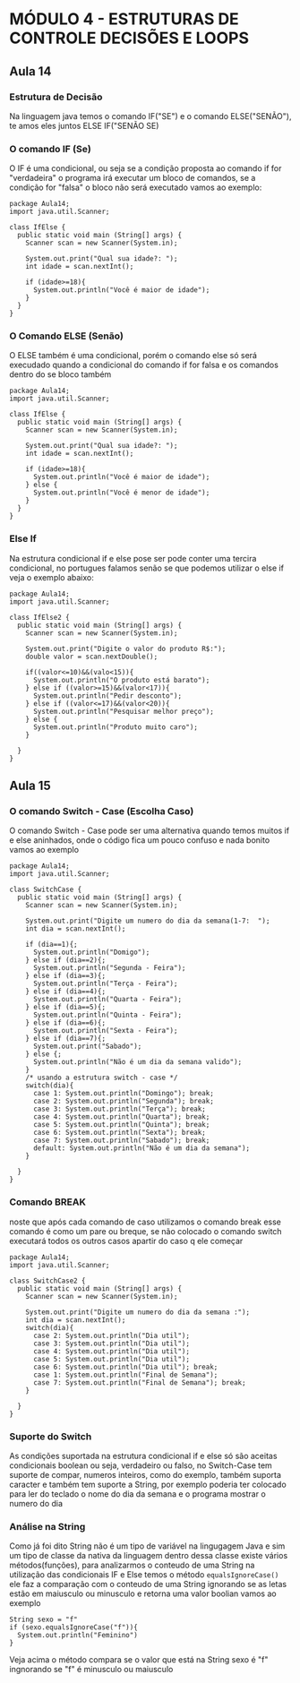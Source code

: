 # MÓDULO 4 - ESTRUTURAS DE CONTROLE DECISÕES E LOOPS

## Aula 14

### Estrutura de Decisão
Na linguagem java temos o comando IF("SE") e o comando ELSE("SENÃO"), te amos eles juntos ELSE IF("SENÃO SE)

### O comando IF (Se)
O IF é uma condicional, ou seja se a condição proposta ao comando if for "verdadeira" o programa irá executar um bloco de comandos, se a condição for "falsa" o bloco não será executado vamos ao exemplo: 

```
package Aula14;
import java.util.Scanner;

class IfElse {
  public static void main (String[] args) {
    Scanner scan = new Scanner(System.in);

    System.out.print("Qual sua idade?: ");
    int idade = scan.nextInt();

    if (idade>=18){
      System.out.println("Você é maior de idade");
    }
  }
}
```

### O Comando ELSE (Senão)
O ELSE também é uma condicional, porém o comando else só será execudado quando a condicional do comando if for falsa e os comandos dentro do  se bloco também 

```
package Aula14;
import java.util.Scanner;

class IfElse {
  public static void main (String[] args) {
    Scanner scan = new Scanner(System.in);

    System.out.print("Qual sua idade?: ");
    int idade = scan.nextInt();

    if (idade>=18){
      System.out.println("Você é maior de idade");
    } else {
      System.out.println("Você é menor de idade");
    }
  }
}
```

### Else If
Na estrutura condicional if e else pose ser pode conter uma tercira condicional, no portugues falamos senão se que podemos utilizar o else if veja o exemplo abaixo:

```
package Aula14;
import java.util.Scanner;

class IfElse2 {
  public static void main (String[] args) {
    Scanner scan = new Scanner(System.in);

    System.out.print("Digite o valor do produto R$:");
    double valor = scan.nextDouble();

    if((valor<=10)&&(valo<15)){
      System.out.println("O produto está barato");
    } else if ((valor>=15)&&(valor<17)){
      System.out.println("Pedir desconto");
    } else if ((valor<=17)&&(valor<20)){
      System.out.println("Pesquisar melhor preço");
    } else {
      System.out.println("Produto muito caro");
    }

  }
}
```

## Aula 15

### O comando Switch - Case (Escolha Caso)
O comando Switch - Case pode ser uma alternativa quando temos muitos if e else aninhados, onde o código fica um pouco confuso e nada bonito vamos ao exemplo

```
package Aula14;
import java.util.Scanner;

class SwitchCase {
  public static void main (String[] args) {
    Scanner scan = new Scanner(System.in);

    System.out.print("Digite um numero do dia da semana(1-7:  ");
    int dia = scan.nextInt();

    if (dia==1){;
      System.out.println("Domigo");
    } else if (dia==2){;
      System.out.println("Segunda - Feira");
    } else if (dia==3){;
      System.out.println("Terça - Feira");
    } else if (dia==4){;
      System.out.println("Quarta - Feira");
    } else if (dia==5){;
      System.out.println("Quinta - Feira");
    } else if (dia==6){;
      System.out.println("Sexta - Feira");
    } else if (dia==7){;
      System.out.print("Sabado");
    } else {;
      System.out.println("Não é um dia da semana valido");
    } 
    /* usando a estrutura switch - case */
    switch(dia){
      case 1: System.out.println("Domingo"); break;
      case 2: System.out.println("Segunda"); break;
      case 3: System.out.println("Terça"); break;
      case 4: System.out.println("Quarta"); break;
      case 5: System.out.println("Quinta"); break;
      case 6: System.out.println("Sexta"); break;
      case 7: System.out.println("Sabado"); break;
      default: System.out.println("Não é um dia da semana");
    }

  }
}
```
### Comando BREAK
noste que após cada comando de caso utilizamos o comando break esse comando é como um pare ou breque, se não colocado o comando  switch executará  todos os outros casos apartir do caso q ele começar

```
package Aula14;
import java.util.Scanner;

class SwitchCase2 {
  public static void main (String[] args) {
    Scanner scan = new Scanner(System.in);

    System.out.print("Digite um numero do dia da semana :");
    int dia = scan.nextInt();
    switch(dia){
      case 2: System.out.println("Dia util"); 
      case 3: System.out.println("Dia util"); 
      case 4: System.out.println("Dia util"); 
      case 5: System.out.println("Dia util"); 
      case 6: System.out.println("Dia util"); break;
      case 1: System.out.println("Final de Semana");
      case 7: System.out.println("Final de Semana"); break;
    }

  }
}
```
### Suporte do Switch
As condições suportada na estrutura condicional if e else só são aceitas condicionais boolean ou seja, verdadeiro ou falso, no Switch-Case tem suporte de compar, numeros inteiros, como do exemplo, também suporta caracter e também tem suporte a String, por exemplo poderia ter colocado para ler do teclado o nome do dia da semana e o programa mostrar o numero do dia

### Análise na String
Como já foi dito String não é um tipo de variável na lingugagem Java e sim um tipo de classe da nativa da linguagem dentro dessa classe existe vários métodos(funções), para analizarmos o conteudo de uma String na utilização das condicionais IF e Else temos o método ```equalsIgnoreCase()``` ele faz a comparação com o conteudo de uma String ignorando se as letas estão em maiusculo ou minusculo e retorna uma valor boolian vamos ao exemplo

```
String sexo = "f"
if (sexo.equalsIgnoreCase("f")){
  System.out.println("Feminino")
}
```
Veja acima o método compara se o valor que está na String sexo é "f" ingnorando se "f" é minusculo ou maiusculo
